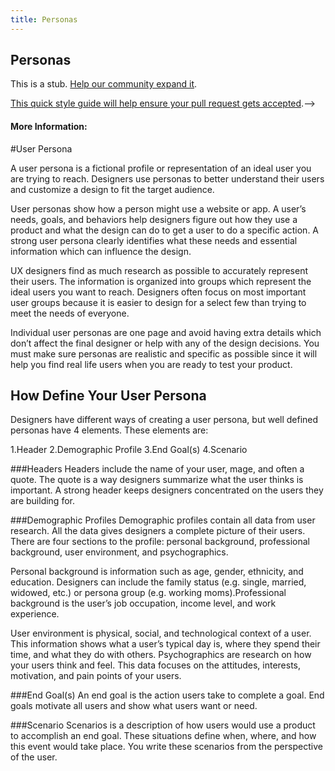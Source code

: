 ```yaml
---
title: Personas
---
```

## Personas

This is a stub. <a href='https://github.com/freecodecamp/guides/tree/master/src/pages/user-experience-design/personas/index.md' target='_blank' rel='nofollow'>Help our community expand it</a>.

<a href='https://github.com/freecodecamp/guides/blob/master/README.md' target='_blank' rel='nofollow'>This quick style guide will help ensure your pull request gets accepted</a>.-->

<!-- The article goes here, in GitHub-flavored Markdown. Feel free to add YouTube videos, images, and CodePen/JSBin embeds  -->


#### More Information:
<!-- Please add any articles you think might be helpful to read before writing the article -->

#User Persona

A user persona is a fictional profile or representation of an ideal user you are trying to reach. Designers use personas to better understand their users and customize a design to fit the target audience.

User personas show how a person might use a website or app. A user’s needs, goals, and behaviors help designers figure out how they use a product and what the design can do to get a user to do a specific action. A strong user persona clearly identifies what these needs and essential information which can influence the design.

UX designers find as much research as possible to accurately represent their users. The information is organized into groups which represent the ideal users you want to reach. Designers often focus on most important user groups because it is easier to design for a select few than trying to meet the needs of everyone.

Individual user personas are one page and avoid having extra details which don’t affect the final designer or help with any of the design decisions. You must make sure personas are realistic and specific as possible since it will help you find real life users when you are ready to test your product.

## How Define Your User Persona

Designers have different ways of creating a user persona, but well defined personas have 4 elements. These elements are:

1.Header
2.Demographic Profile
3.End Goal(s)
4.Scenario

###Headers
Headers include the name of your user, mage, and often a quote. The quote is a way designers summarize what the user thinks is important. A strong header keeps designers concentrated on the users they are building for.

###Demographic Profiles
Demographic profiles contain all data from user research. All the data gives designers a complete picture of their users. There are four sections to the profile: personal background, professional background, user environment, and psychographics.

Personal background is information such as age, gender, ethnicity, and education. Designers can include the family status (e.g. single, married, widowed, etc.) or persona group (e.g. working moms).Professional background is the user’s job occupation, income level, and work experience.

User environment is physical, social, and technological context of a user. This information shows what a user’s typical day is, where they spend their time, and what they do with others. Psychographics are research on how your users think and feel. This data focuses on the attitudes, interests, motivation, and pain points of your users.

###End Goal(s)
An end goal is the action users take to complete a goal. End goals motivate all users and show what users want or need.

###Scenario
Scenarios is a description of how users would use a product to accomplish an end goal. These situations define when, where, and how this event would take place. You write these scenarios from the perspective of the user.
